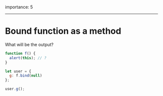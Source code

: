 importance: 5

---

# Bound function as a method

What will be the output?

```js
function f() {
  alert(this); // ?
}

let user = {
  g: f.bind(null)
};

user.g();
```

